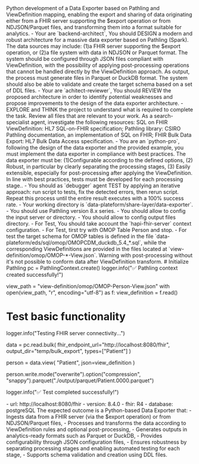<goal>
Python development of a Data Exporter based on Pathling and ViewDefinition mapping, enabling the export and sharing of data originating either from a FHIR server supporting the $export operation or from NDJSON/Parquet files, and transforming them into a format suitable for analytics.
</goal>

<instructions>
- Your are `backend-architect`, You should DESIGN a modern and robust architecture for a massive data exporter based on Pathling (Spark). The data sources may include: (1)a FHIR server supporting the $export operation, or (2)a file system with data in NDJSON or Parquet format. The system should be configured through JSON files compliant with ViewDefinition, with the possibility of applying post-processing operations that cannot be handled directly by the ViewDefinition approach. As output, the process must generate files in Parquet or DuckDB format. The system should also be able to validate and create the target schema based on a set of DDL files.
- Your are `achitect-reviewer`, You should REVIEW the proposed architecture in order to identify potential weaknesses and propose improvements to the design of the data exporter architecture.
- EXPLORE and THINK the project to understand what is required to complete the task. Review all files that are relevant to your work. As a search-specialist agent, investigate the following resources: SQL on FHIR ViewDefinition: HL7 SQL-on-FHIR specification; Pathling library: CSIRO Pathling documentation, an implementation of SQL on FHIR; FHIR Bulk Data Export: HL7 Bulk Data Access specification.
- You are an `python-pro`, following the design of the data exporter and the provided example, you must implement the data exporter in compliance with best practices.
The data exporter must be: (1)Configurable according to the defined options, (2) Robust, in particular by clearly separating the processing stages, (3) Easily extensible, especially for post-processing after applying the ViewDefinition. In line with best practices, tests must be developed for each processing stage..
- You should as `debugger` agent TEST by applying an iterative approach: run script to tests, fix the detected errors, then rerun script. Repeat this process until the entire result executes with a 100% success rate.
</instructions>

<recommandations>
- Your working directory is `data-plateform/share-layer/data-exporter`.
- You should use Pathling version 8.x series.
- You should allow to config the input server or directory.
- You should allow to config output files directory.
- For Test, You should take account the `hapi-fhir-server` context configuration.
- For Test, tirst try with OMOP Table Person and stop.
- For test the target schema for OMOP tables is defined in the file `data-plateform/eds/sql/omop/OMOPCDM_duckdb_5.4_*.sql`, while the corresponding ViewDefinitions are provided in the files located at `view-definition/omop/OMOP-*-View.json`. Warning with post-processing without it's not possible to conform data after ViewDefinition transform.
</recommandations>

<example>
# Initialize Pathling
pc = PathlingContext.create()
logger.info("✅ Pathling context created successfully!")

view_path = "view-definition/omop/OMOP-Person-View.json"
with open(view_path, "r", encoding="utf-8") as f:
            view_definition = f.read()

# Test basic functionality
logger.info("Testing FHIR server connectivity...")

data = pc.read.bulk(
    fhir_endpoint_url="http://localhost:8080/fhir",
    output_dir="temp/bulk_export",
    types=["Patient"]
)

person = data.view(
    "Patient",
    json=view_definition
)

person.write.mode("overwrite").option("compression", "snappy").parquet("./output/parquet/Patient.0000.parquet")

logger.info("✅ Test completed successfully!")
</example>

<hapi-fhir-server>
- url: http://localhost:8080/fhir
- version: 8.4.0
- fhir: R4
- database: postgreSQL
</hapi-fhir-server>

<output>
The expected outcome is a Python-based Data Exporter that:
- Ingests data from a FHIR server (via the $export operation) or from NDJSON/Parquet files,
- Processes and transforms the data according to ViewDefinition rules and optional post-processing,
- Generates outputs in analytics-ready formats such as Parquet or DuckDB,
- Provides configurability through JSON configuration files,
- Ensures robustness by separating processing stages and enabling automated testing for each stage,
- Supports schema validation and creation using DDL files.
</output>